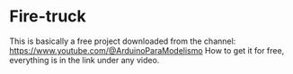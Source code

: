 # Fire-truck
This is basically a free project downloaded from the channel: https://www.youtube.com/@ArduinoParaModelismo How to get it for free, everything is in the link under any video.
